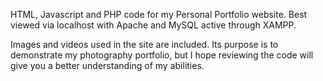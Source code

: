 HTML, Javascript and PHP code for my Personal Portfolio website. Best viewed via localhost with Apache and MySQL active through XAMPP.

Images and videos used in the site are included. Its purpose is to demonstrate my photography portfolio, but I hope reviewing the code will give you a better understanding of my abilities.
